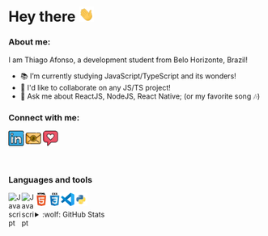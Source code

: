 # Hey there <img src="https://github.com/zTaaso/zTaaso/blob/main/assets/Hi.gif" width="30px">
### About me:
 I am Thiago Afonso, a development student from Belo Horizonte, Brazil!

- :books: I’m currently studying JavaScript/TypeScript and its wonders!
- 👯 I'd like to collaborate on any JS/TS project!
- 💬 Ask me about ReactJS, NodeJS, React Native; (or my favorite song 🎶)

### Connect with me:

<a href="https://www.linkedin.com/in/ztaaso" target="_blank"><img src="https://github.com/zTaaso/zTaaso/blob/main/assets/linkedin.png" alt="LinkedIn" width="30"></a>
<a href="mailto:tafonso.business@gmail.com" target="_blank"><img src="https://github.com/zTaaso/zTaaso/blob/main/assets/email.png" alt="E-mail" width="30"></a>
<a href="https://www.instagram.com/ztaasoz" target="_blank"><img src="https://github.com/zTaaso/zTaaso/blob/main/assets/instagram.png" alt="Instagram" width="30"></a>

<br/>

### Languages and tools


<img align="left" alt="Javascript" width="26px" src="https://cdn.iconscout.com/icon/free/png-256/javascript-2752148-2284965.png"/>
<img align="left" alt="Javascript" width="26px" src="https://cdn.iconscout.com/icon/free/png-512/typescript-1174965.png"/>

<img align="left" alt="HTML5" width="26px" src="https://raw.githubusercontent.com/github/explore/80688e429a7d4ef2fca1e82350fe8e3517d3494d/topics/html/html.png"/>
<img align="left" alt="CSS3" width="26px" src="https://raw.githubusercontent.com/github/explore/80688e429a7d4ef2fca1e82350fe8e3517d3494d/topics/css/css.png"/>
<img align="left" alt="Visual Studio Code" width="26px" src="https://raw.githubusercontent.com/github/explore/80688e429a7d4ef2fca1e82350fe8e3517d3494d/topics/visual-studio-code/visual-studio-code.png" />
<img align="left" alt="Python" width="26px" src="https://raw.githubusercontent.com/github/explore/80688e429a7d4ef2fca1e82350fe8e3517d3494d/topics/python/python.png"/>


<br/>
<br/>

<details>
  <summary>:wolf: GitHub Stats</summary>

 [![Thiago's github stats](https://github-readme-stats.vercel.app/api?username=ztaaso&theme=midnight-purple&show_icons=true)](https://github.com/ztaaso/github-readme-stats)

</details>



<!--
**zTaaso/zTaaso** is a ✨ _special_ ✨ repository because its `README.md` (this file) appears on your GitHub profile.

Here are some ideas to get you started:

- 🔭 I’m currently working on ...
- 🌱 I’m currently learning ...
- 👯 I’m looking to collaborate on ...
- 🤔 I’m looking for help with ...
- 💬 Ask me about ...
- 📫 How to reach me: ...
- 😄 Pronouns: ...
- ⚡ Fun fact: ...
-->
